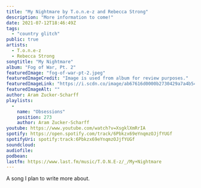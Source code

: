 ```yaml
---
title: "My Nightmare by T.o.n.e-z and Rebecca Strong"
description: "More information to come!"
date: 2021-07-12T18:46:49Z
tags:
  - "country glitch"
public: true
artists:
  - T.o.n.e-z
  - Rebecca Strong
songtitle: "My Nightmare"
album: "Fog of War, Pt. 2"
featuredImage: "fog-of-war-pt-2.jpeg"
featuredImageCredit: "Image is used from album for review purposes."
featuredImageLink: "https://i.scdn.co/image/ab67616d0000b2730429a7a4b542837e0b08e19b"
featuredImageAlt: ""
author: Aram Zucker-Scharff
playlists:
  -
    name: "Obsessions"
    position: 273
    author: Aram Zucker-Scharff
youtube: https://www.youtube.com/watch?v=XsgklXmRrIA
spotify: https://open.spotify.com/track/6Pbkzx69eYnqmzOJjfYUGf
spotifyUri: spotify:track:6Pbkzx69eYnqmzOJjfYUGf
soundcloud:
audiofile:
podbean:
lastfm: https://www.last.fm/music/T.O.N.E-z/_/My+Nightmare
---
```


A song I plan to write more about.
		
